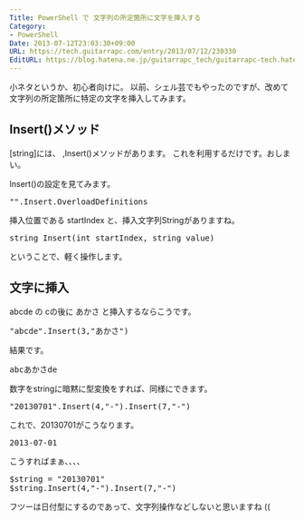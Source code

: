 ```yaml
---
Title: PowerShell で 文字列の所定箇所に文字を挿入する
Category:
- PowerShell
Date: 2013-07-12T23:03:30+09:00
URL: https://tech.guitarrapc.com/entry/2013/07/12/230330
EditURL: https://blog.hatena.ne.jp/guitarrapc_tech/guitarrapc-tech.hatenablog.com/atom/entry/11696248318757675829
---
```


小ネタというか、初心者向けに。
以前、シェル芸でもやったのですが、改めて 文字列の所定箇所に特定の文字を挿入してみます。



<h2>Insert()メソッド</h2>
[string]には、 ,Insert()メソッドがあります。
これを利用するだけです。おしまい。

Insert()の設定を見てみます。
<pre class="brush: powershell">
&quot;&quot;.Insert.OverloadDefinitions
</pre>

挿入位置である startIndex と、挿入文字列Stringがありますね。
<pre class="brush: powershell">
string Insert(int startIndex, string value)
</pre>

ということで、軽く操作します。
<h2>文字に挿入</h2>
abcde の cの後に あかさ と挿入するならこうです。
<pre class="brush: powershell">
&quot;abcde&quot;.Insert(3,&quot;あかさ&quot;)
</pre>

結果です。
<pre class="brush: powershell">
abcあかさde
</pre>

数字をstringに暗黙に型変換をすれば、同様にできます。
<pre class="brush: powershell">
&quot;20130701&quot;.Insert(4,&quot;-&quot;).Insert(7,&quot;-&quot;)
</pre>
これで、20130701がこうなります。
<pre class="brush: powershell">
2013-07-01
</pre>

こうすればまぁ、、、、
<pre class="brush: powershell">
$string = &quot;20130701&quot;
$string.Insert(4,&quot;-&quot;).Insert(7,&quot;-&quot;)
</pre>

フツーは日付型にするのであって、文字列操作などしないと思いますね ((
